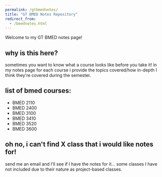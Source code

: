 ```yaml
---
permalink: /gtbmednotes/
title: "GT BMED Notes Repository"
redirect_from: 
  - /bmednotes.html
---
```


Welcome to my GT BMED notes page! 

why is this here?
------
sometimes you want to know what a course looks like before you take it! in my notes page for each course i provide the topics covered/how in-depth I think they're covered during the semester.

list of bmed courses:
------
- BMED 2110
- BMED 2400
- BMED 3100
- BMED 3410
- BMED 3520
- BMED 3600

oh no, i can't find X class that i would like notes for! 
------
send me an email and I'll see if I have the notes for it... some classes I have not included due to their nature as project-based classes.
